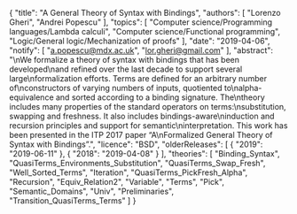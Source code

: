 {
    "title": "A General Theory of Syntax with Bindings",
    "authors": [
        "Lorenzo Gheri",
        "Andrei Popescu"
    ],
    "topics": [
        "Computer science/Programming languages/Lambda calculi",
        "Computer science/Functional programming",
        "Logic/General logic/Mechanization of proofs"
    ],
    "date": "2019-04-06",
    "notify": [
        "a.popescu@mdx.ac.uk",
        "lor.gheri@gmail.com"
    ],
    "abstract": "\nWe formalize a theory of syntax with bindings that has been developed\nand refined over the last decade to support several large\nformalization efforts. Terms are defined for an arbitrary number of\nconstructors of varying numbers of inputs, quotiented to\nalpha-equivalence and sorted according to a binding signature. The\ntheory includes many properties of the standard operators on terms:\nsubstitution, swapping and freshness. It also includes bindings-aware\ninduction and recursion principles and support for semantic\ninterpretation. This work has been presented in the ITP 2017 paper “A\nFormalized General Theory of Syntax with Bindings”.",
    "licence": "BSD",
    "olderReleases": [
        {
            "2019": "2019-06-11"
        },
        {
            "2018": "2019-04-08"
        }
    ],
    "theories": [
        "Binding_Syntax",
        "QuasiTerms_Environments_Substitution",
        "QuasiTerms_Swap_Fresh",
        "Well_Sorted_Terms",
        "Iteration",
        "QuasiTerms_PickFresh_Alpha",
        "Recursion",
        "Equiv_Relation2",
        "Variable",
        "Terms",
        "Pick",
        "Semantic_Domains",
        "Univ",
        "Preliminaries",
        "Transition_QuasiTerms_Terms"
    ]
}